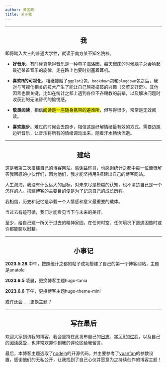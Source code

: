 ```yaml
---
author: 黄国政
title: 关于我
---
```

---

<style>
h2 {
  text-align: center;
  font-weight: bold;
}
</style>

## 我

即将踏入大三的普通大学牲，就读于南方某不知名院校。  

 * **好音乐**。有时候真觉得音乐是一种电子海洛因，每天起床的时候脑子总会响起最近某首音乐的旋律，走在路上也要时刻塞着耳机。
  
 * **喜欢R的可视化**。相继接触了`ggplot2`包、`bookdown`包和`blogdown`包之后，我对与可视化相关的技术产生了能让自己熬夜捣鼓的兴趣（又菜又好奇）。其他因素也很关键，比如在统计之都上遇到各位不吝赐教的前辈，以及解决问题时收获到的无法替代的愉悦感。
  
 * **敬畏阅读**，相信<mark>阅读是一座随身携带的避难所</mark>，但写得很少，常常是无效阅读。  
  
 * **喜欢跑步**。难过的时候会去跑步，相信这是纾解情绪最有效的方式。需要边跑边听音乐，让音乐将所有的情绪调动出来，随着汗水畅快流逝。  

---

## 建站

这是我第三次搭建自己的博客网站。感谢益辉哥，也感谢统计之都中每一位慷慨解答我困惑的小伙伴们，因为他们，我才能坚持用R搭建出自己的博客网站。

人生海海，我没有什么远大的目标，对未来尽是模糊的认知，也不清楚自己是一个怎样的人。搭建博客的主要目的便是为了记录自己的成长历程。

我相信，历史和记忆是承载一个人情感和意义最重要的载体。

当过去有迹可循，我们才能看见当下与未来的美好。

至少，给自己建一所关于过去的精神家园，在任何时空、任何境况下遭遇困苦时或许都能聊以慰藉。

---

## 小事记

**2023.5.28** 中午，按照统计之都的帖子成功搭建了自己的第一个博客网站，主题是anatole

**2023.6.5** 凌晨，更换博客主题hugo-tania

**2023.6.6** 下午，更换博客主题hugo-theme-mini

或许还会……更换主题？

---

## 写在最后

欢迎大家到访我的博客，我会坚持在此发布自己的[日志](https://guozheng.netlify.app/posts/)、[学习R的过程](https://guozheng.netlify.app/r_and_i/)，以及自己的[阅读感受](https://guozheng.netlify.app/sociology_anthropology/)，也非常欢迎你到我的评论区给我留言。

最后，本博客主题选取了[nodejh](https://github.com/nodejh/hugo-theme-mini)的开源代码，并主要参考了[yuanfan](https://github.com/earfanfan)的参数设置，感谢他们的无私公开，让我找到了自己心仪并愿意为之持续创作的博客主题！